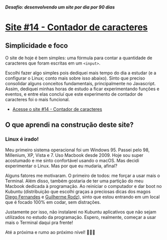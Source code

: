 ##### Desafio: desenvolvendo um site por dia por 90 dias 

# [Site #14 - Contador de caracteres](https://www.dorlyneto.com/90sites/14-caracteres)

## Simplicidade e foco

O site de hoje é bem simples: uma fórmula para contar a quantidade de caracteres que foram escritas em um ```<input>```. 

Escolhi fazer algo simples pois dediquei mais tempo do dia a estudar (e a configurar o Linux; conto mais sobre isso abaixo). Sinto que preciso consolidar alguns conceitos fundamentais, principalmente no Javascript. Assim, dediquei minhas horas de estudo a ficar experimentando funções e eventos, e entre elas concluí que este experimento de contador de caracteres foi o mais funcional.

* [Acesse o site #14 - Contador de caracteres](https://www.dorlyneto.com/90sites/14-caracteres)

## O que aprendi na construção deste site?

### Linux é irado!

Meu primeiro sistema operacional foi um Windows 95. Passei pelo 98, Millenium, XP, Vista e 7. Uso Macbook desde 2009. Hoje sou super acostumado e me sinto confortável usando o macOS. Mas decidi experimentar o Linux. Mas por que eu mudaria, afinal?

Alguns fatores me motivaram. O primeiro de todos: me forçar a usar mais o Terminal. Além disso, também gostaria de ter uma partição do meu Macbook dedicada à programação. Ao reiniciar o computador e dar boot no Kubuntu (distribuição que escolhi graças a preciosas dicas dos magos [Diego Fernandes](https://github.com/diego3g) e [Guilherme Rodz](https://github.com/guilhermerodz)), sinto que estou entrando em um local que é focado 100% em codar, sem distrações.

Justamente por isso, não instalarei no Kubuntu aplicativos que não sejam utilizados no estudo da programação. Espero, realmente, começar a usar mais o Terminal daqui pra frente!

Até a próxima e rumo ao próximo nível! 🚀🚀🚀


